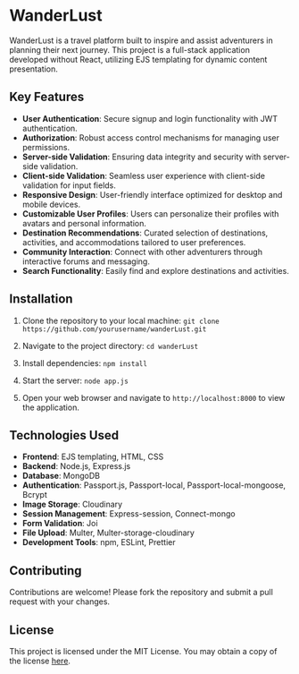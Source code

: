 # WanderLust

WanderLust is a travel platform built to inspire and assist adventurers in planning their next journey. This project is a full-stack application developed without React, utilizing EJS templating for dynamic content presentation.

## Key Features

- **User Authentication**: Secure signup and login functionality with JWT authentication.
- **Authorization**: Robust access control mechanisms for managing user permissions.
- **Server-side Validation**: Ensuring data integrity and security with server-side validation.
- **Client-side Validation**: Seamless user experience with client-side validation for input fields.
- **Responsive Design**: User-friendly interface optimized for desktop and mobile devices.
- **Customizable User Profiles**: Users can personalize their profiles with avatars and personal information.
- **Destination Recommendations**: Curated selection of destinations, activities, and accommodations tailored to user preferences.
- **Community Interaction**: Connect with other adventurers through interactive forums and messaging.
- **Search Functionality**: Easily find and explore destinations and activities.

## Installation

1. Clone the repository to your local machine: `git clone https://github.com/yourusername/wanderLust.git`
2. Navigate to the project directory: `cd wanderLust`
3. Install dependencies: `npm install`
4. Start the server: `node app.js`

5. Open your web browser and navigate to `http://localhost:8000` to view the application.

## Technologies Used

- **Frontend**: EJS templating, HTML, CSS
- **Backend**: Node.js, Express.js
- **Database**: MongoDB
- **Authentication**: Passport.js, Passport-local, Passport-local-mongoose, Bcrypt
- **Image Storage**: Cloudinary
- **Session Management**: Express-session, Connect-mongo
- **Form Validation**: Joi
- **File Upload**: Multer, Multer-storage-cloudinary
- **Development Tools**: npm, ESLint, Prettier


## Contributing

Contributions are welcome! Please fork the repository and submit a pull request with your changes.

## License

This project is licensed under the MIT License. You may obtain a copy of the license [here](https://opensource.org/licenses/MIT).
